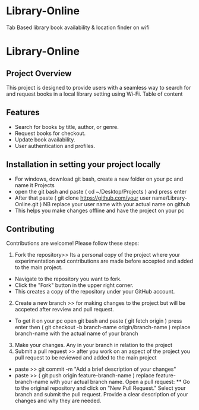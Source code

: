# Library-Online
Tab Based library book availability &amp; location finder on wifi
# Library-Online
## Project Overview
This project is designed to provide users with a seamless way to search for and request books in a local library setting using Wi-Fi.
Table of content 
## Features
- Search for books by title, author, or genre.
- Request books for checkout.
- Update book availability.
- User authentication and profiles.
## Installation in setting your project locally
* For windows, download git bash, create a new folder on your pc and name it Projects 
* open the git bash and paste ( cd ~/Desktop/Projects ) and press enter
* After that paste ( git clone https://github.com/your user name/Library-Online.git ) NB replace your user name with your actual name on github
* This helps you make changes offline and have the project on your pc
## Contributing
Contributions are welcome! Please follow these steps:
1. Fork the repository>>  Its a personal copy of the project where your experimentation and contributions are made before accepted and added to the main project.
* Navigate to the repository you want to fork.
* Click the "Fork" button in the upper right corner.
* This creates a copy of the repository under your GitHub account.
2. Create a new branch >> for making changes to the project but will be accpeted after revview and pull request. 
* To get it on your pc open git bash and paste ( git fetch origin ) press enter then ( git checkout -b branch-name origin/branch-name ) replace branch-name with the actual name of your branch
3. Make your changes. Any in your branch in relation to the project
4. Submit a pull request >> after you work on an aspect of the project you pull request to be reviewed and added to the main project
* paste >> git commit -m "Add a brief description of your changes" 
* paste >> ( git push origin feature-branch-name ) replace feature-branch-name with your actual branch name.
Open a pull request: ** Go to the original repository and click on "New Pull Request." Select your branch and submit the pull request. Provide a clear description of your changes and why they are needed.
